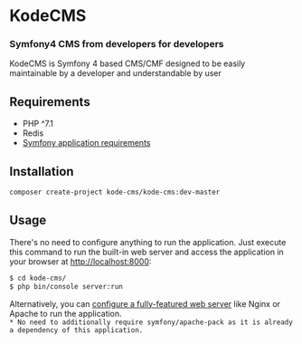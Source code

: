 KodeCMS
========================
### Symfony4 CMS from developers for developers

KodeCMS is Symfony 4 based CMS/CMF designed to be easily 
maintainable by a developer and understandable by user

Requirements
-----
* PHP ^7.1
* Redis
* [Symfony application requirements][1]

Installation
-----
```bash
composer create-project kode-cms/kode-cms:dev-master
```

Usage
-----
There's no need to configure anything to run the application. Just execute this
command to run the built-in web server and access the application in your
browser at <http://localhost:8000>:

```bash
$ cd kode-cms/
$ php bin/console server:run
```

Alternatively, you can [configure a fully-featured web server][2] like Nginx
or Apache to run the application.  
`* No need to additionally require symfony/apache-pack as it
is already a dependency of this application.`

[1]: https://symfony.com/doc/current/reference/requirements.html
[2]: https://symfony.com/doc/current/cookbook/configuration/web_server_configuration.html